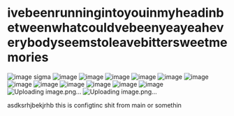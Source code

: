 # ivebeenrunningintoyouinmyheadinbetweenwhatcouldvebeenyeayeaheverybodyseemstoleavebittersweetmemories

![image](https://github.com/user-attachments/assets/e914b323-0037-45b1-96bb-b85b0d95865c)
sigma
![image](https://github.com/user-attachments/assets/66e46688-8d1f-4e21-a908-e175080ff35b)
![image](https://github.com/user-attachments/assets/b89eef2d-2a30-437b-8d8c-a663d7766fbb)
![image](https://github.com/user-attachments/assets/680a5b45-79d5-46ef-bc4d-0470a6577564)
![image](https://github.com/user-attachments/assets/05b79d1d-aa84-4cec-9907-956ef1885ae6)
![image](https://github.com/user-attachments/assets/c8e9abc6-8e98-4805-98ce-04e671962e01)
![image](https://github.com/user-attachments/assets/abad9a6a-8457-4aa2-b24d-fd5fff607d9b)
![image](https://github.com/user-attachments/assets/e3500301-cce3-4039-bfc2-08c2782709cb)
![image](https://github.com/user-attachments/assets/b19a69a3-5da6-488e-a9b3-9c6244ad4cfa)
![image](https://github.com/user-attachments/assets/46ea28e2-2537-44e6-9d0c-40406bc76eae)
![image](https://github.com/user-attachments/assets/664ad6e9-1d4d-4743-a412-00140d1d7e78)
![image](https://github.com/user-attachments/assets/ae9f8d2c-38a5-4b45-a172-1f88c5e7b8b4)
![image](https://github.com/user-attachments/assets/2083f9f9-2924-41aa-88be-f9cc5a63311c)
![Uploading image.png…]()
![Uploading image.png…]()

asdksrhjbekjrhb this is configtinc shit from main or somethin